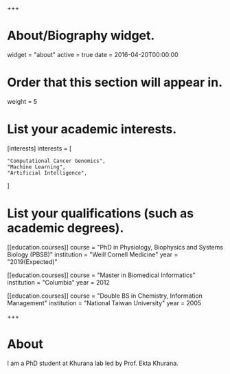 +++
# About/Biography widget.
widget = "about"
active = true
date = 2016-04-20T00:00:00

# Order that this section will appear in.
weight = 5

# List your academic interests.
[interests]
  interests = [
    
    "Computational Cancer Genomics",
    "Machine Learning",
    "Artificial Intelligence",
  ]

# List your qualifications (such as academic degrees).
[[education.courses]]
  course = "PhD in Physiology, Biophysics and Systems Biology (PBSB)"
  institution = "Weill Cornell Medicine"
  year = "2019(Expected)"

[[education.courses]]
  course = "Master in Biomedical Informatics"
  institution = "Columbia"
  year = 2012

[[education.courses]]
  course = "Double BS in Chemistry, Information Management"
  institution = "National Taiwan University"
  year = 2005
 
+++

# About

I am a PhD student at Khurana lab led by Prof. Ekta Khurana. 




